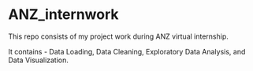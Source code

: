 # ANZ_internwork

This repo consists of my project work during ANZ virtual internship.

It contains - Data Loading, Data Cleaning, Exploratory Data Analysis, and Data Visualization.
